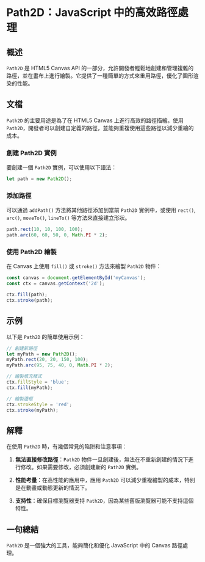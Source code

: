 <!--
Meta Description: # Path2D：JavaScript 中的高效路徑處理 ## 概述 `Path2D` 是 HTML5 Canvas API 的一部分，允許開發者輕鬆地創建和管理複雜的路徑，並在畫布上進行繪製。它提供了一種簡單的方式來重用路徑，優化了圖形渲染的性能。 ## 文檔 `Path2D` 的主要用途是為了在...
Meta Keywords: path2d, ctx, javascript, canvas, path
-->

# Path2D：JavaScript 中的高效路徑處理

## 概述
`Path2D` 是 HTML5 Canvas API 的一部分，允許開發者輕鬆地創建和管理複雜的路徑，並在畫布上進行繪製。它提供了一種簡單的方式來重用路徑，優化了圖形渲染的性能。

## 文檔
`Path2D` 的主要用途是為了在 HTML5 Canvas 上進行高效的路徑描繪。使用 `Path2D`，開發者可以創建自定義的路徑，並能夠重複使用這些路徑以減少重繪的成本。

### 創建 Path2D 實例
要創建一個 `Path2D` 實例，可以使用以下語法：

```javascript
let path = new Path2D();
```

### 添加路徑
可以通過 `addPath()` 方法將其他路徑添加到當前 `Path2D` 實例中，或使用 `rect()`, `arc()`, `moveTo()`, `lineTo()` 等方法來直接建立形狀。

```javascript
path.rect(10, 10, 100, 100);
path.arc(60, 60, 50, 0, Math.PI * 2);
```

### 使用 Path2D 繪製
在 Canvas 上使用 `fill()` 或 `stroke()` 方法來繪製 `Path2D` 物件：

```javascript
const canvas = document.getElementById('myCanvas');
const ctx = canvas.getContext('2d');

ctx.fill(path);
ctx.stroke(path);
```

## 示例
以下是 `Path2D` 的簡單使用示例：

```javascript
// 創建新路徑
let myPath = new Path2D();
myPath.rect(20, 20, 150, 100);
myPath.arc(95, 75, 40, 0, Math.PI * 2);

// 繪製填充樣式
ctx.fillStyle = 'blue';
ctx.fill(myPath);

// 繪製邊框
ctx.strokeStyle = 'red';
ctx.stroke(myPath);
```

## 解釋
在使用 `Path2D` 時，有幾個常見的陷阱和注意事項：

1. **無法直接修改路徑**：`Path2D` 物件一旦創建後，無法在不重新創建的情況下進行修改。如果需要修改，必須創建新的 `Path2D` 實例。
   
2. **性能考量**：在高性能的應用中，應用 `Path2D` 可以減少重複繪製的成本，特別是在動畫或動態更新的情況下。

3. **支持性**：確保目標瀏覽器支持 `Path2D`，因為某些舊版瀏覽器可能不支持這個特性。

## 一句總結
`Path2D` 是一個強大的工具，能夠簡化和優化 JavaScript 中的 Canvas 路徑處理。